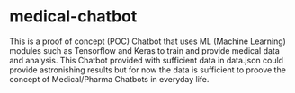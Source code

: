# medical-chatbot
This is a proof of concept (POC) Chatbot that uses ML (Machine Learning) modules such as Tensorflow and Keras to train and provide medical data and analysis. This Chatbot provided with sufficient data in data.json could provide astronishing results but for now the data is sufficient to proove the concept of Medical/Pharma Chatbots in everyday life.
